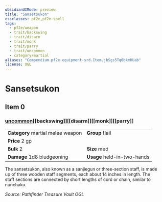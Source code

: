 ```yaml
---
obsidianUIMode: preview
title: "Sansetsukon"
cssclasses: pf2e,pf2e-spell
tags:
  - pf2e/weapon
  - trait/backswing
  - trait/disarm
  - trait/monk
  - trait/parry
  - trait/uncommon
  - category/martial
aliases: "Compendium.pf2e.equipment-srd.Item.jbSgs5Tq0bkmHUab"
license: OGL
---
```

# Sansetsukon
## Item 0
### [uncommon](uncommon "Uncommon Rarity Trait")[[backswing]][[disarm]][[monk]][[parry]]

|  |  |
| -- | -- |
| **Category** martial melee weapon | **Group** flail |
| **Price** 2 gp |  |
| **Bulk** 2 | **Size** med |
| **Damage** 1d8 bludgeoning  | **Usage** held-in-two-hands |



The sansetsukon, also known as a sanjiegun or three-section staff, is made up of three wooden staff segments, each about 14 inches in length. The staff sections are connected by short lengths of cord or chain, similar to nunchaku.

*Source: Pathfinder Treasure Vault*
*OGL*